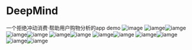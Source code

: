 # DeepMind
一个拒绝冲动消费·帮助用户购物分析的app demo
![image](https://github.com/BayCi/DeepMind/blob/master/DeepMind运行评测.gif)
![iamge](https://github.com/BayCi/DeepMind/blob/master/页面1.png)![iamge](https://github.com/BayCi/DeepMind/blob/master/页面2.png)
![iamge](https://github.com/BayCi/DeepMind/blob/master/页面3.png)![iamge](https://github.com/BayCi/DeepMind/blob/master/页面4.png)
![iamge](https://github.com/BayCi/DeepMind/blob/master/页面5.png)![iamge](https://github.com/BayCi/DeepMind/blob/master/页面6.png)
![iamge](https://github.com/BayCi/DeepMind/blob/master/页面7.png)![iamge](https://github.com/BayCi/DeepMind/blob/master/页面8.png)
![iamge](https://github.com/BayCi/DeepMind/blob/master/页面9.png)![iamge](https://github.com/BayCi/DeepMind/blob/master/页面10.png)
![iamge](https://github.com/BayCi/DeepMind/blob/master/页面11.png)![iamge](https://github.com/BayCi/DeepMind/blob/master/页面12.png)
